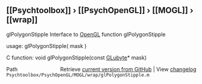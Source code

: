 ## [[Psychtoolbox]] &#8250; [[PsychOpenGL]] &#8250; [[MOGL]] &#8250; [[wrap]]

glPolygonStipple  Interface to [OpenGL](OpenGL) function glPolygonStipple  
  
usage:  glPolygonStipple( mask )  
  
C function:  void glPolygonStipple(const [GLubyte](GLubyte)\* mask)  




<div class="code_header" style="text-align:right;">
  <span style="float:left;">Path&nbsp;&nbsp;</span> <span class="counter">Retrieve <a href=
  "https://raw.github.com/Psychtoolbox-3/Psychtoolbox-3/beta/Psychtoolbox/PsychOpenGL/MOGL/wrap/glPolygonStipple.m">current version from GitHub</a> | View <a href=
  "https://github.com/Psychtoolbox-3/Psychtoolbox-3/commits/beta/Psychtoolbox/PsychOpenGL/MOGL/wrap/glPolygonStipple.m">changelog</a></span>
</div>
<div class="code">
  <code>Psychtoolbox/PsychOpenGL/MOGL/wrap/glPolygonStipple.m</code>
</div>

